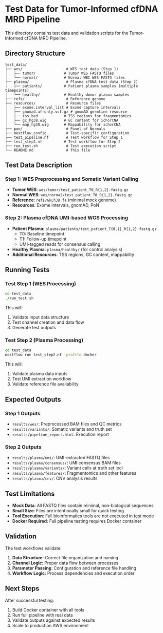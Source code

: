 # Test Data for Tumor-Informed cfDNA MRD Pipeline

This directory contains test data and validation scripts for the Tumor-Informed cfDNA MRD Pipeline.

## Directory Structure

```
test_data/
├── wes/                    # WES test data (Step 1)
│   ├── tumor/             # Tumor WES FASTQ files
│   └── normal/            # Normal WBC WES FASTQ files
├── plasma/                 # Plasma cfDNA test data (Step 2)
│   ├── patients/          # Patient plasma samples (multiple timepoints)
│   └── healthy/           # Healthy donor plasma samples
├── refs/                   # Reference genome
├── resources/              # Resource files
│   ├── exome.interval_list # Exome capture intervals
│   ├── gnomad.af-only.vcf.gz # gnomAD germline resource
│   ├── tss.bed            # TSS regions for fragmentomics
│   ├── gc_hg38.wig        # GC content for ichorCNA
│   └── map_hg38.wig       # Mappability for ichorCNA
├── pon/                    # Panel of Normals
├── nextflow.config         # Test-specific configuration
├── test_pipeline.nf        # Test workflow for Step 1
├── test_step2.nf          # Test workflow for Step 2
├── run_test.sh             # Test execution script
└── README.md               # This file
```

## Test Data Description

### Step 1: WES Preprocessing and Somatic Variant Calling

- **Tumor WES**: `wes/tumor/test_patient_T0_R{1,2}.fastq.gz`
- **Normal WES**: `wes/normal/test_patient_T0_R{1,2}.fastq.gz`
- **Reference**: `refs/GRCh38.fa` (minimal mock genome)
- **Resources**: Exome intervals, gnomAD, PoN

### Step 2: Plasma cfDNA UMI-based WGS Processing

- **Patient Plasma**: `plasma/patients/test_patient_T{0,1}_R{1,2}.fastq.gz`
  - T0: Baseline timepoint
  - T1: Follow-up timepoint
  - UMI-tagged reads for consensus calling
- **Healthy Plasma**: `plasma/healthy/` (for control analysis)
- **Additional Resources**: TSS regions, GC content, mappability

## Running Tests

### Test Step 1 (WES Processing)

```bash
cd test_data
./run_test.sh
```

This will:
1. Validate input data structure
2. Test channel creation and data flow
3. Generate test outputs

### Test Step 2 (Plasma Processing)

```bash
cd test_data
nextflow run test_step2.nf -profile docker
```

This will:
1. Validate plasma data inputs
2. Test UMI extraction workflow
3. Validate reference file availability

## Expected Outputs

### Step 1 Outputs
- `results/wes/`: Preprocessed BAM files and QC metrics
- `results/variants/`: Somatic variants and truth set
- `results/pipeline_report.html`: Execution report

### Step 2 Outputs
- `results/plasma/umi/`: UMI-extracted FASTQ files
- `results/plasma/consensus/`: UMI consensus BAM files
- `results/plasma/variants/`: Variant calls at truth set loci
- `results/plasma/features/`: Fragmentomics and other features
- `results/plasma/cnv/`: CNV analysis results

## Test Limitations

- **Mock Data**: All FASTQ files contain minimal, non-biological sequences
- **Small Size**: Files are intentionally small for quick testing
- **Tool Execution**: Full bioinformatics tools are not executed in test mode
- **Docker Required**: Full pipeline testing requires Docker container

## Validation

The test workflows validate:
1. **Data Structure**: Correct file organization and naming
2. **Channel Logic**: Proper data flow between processes
3. **Parameter Passing**: Configuration and reference file handling
4. **Workflow Logic**: Process dependencies and execution order

## Next Steps

After successful testing:
1. Build Docker container with all tools
2. Run full pipeline with real data
3. Validate outputs against expected results
4. Scale to production AWS environment
